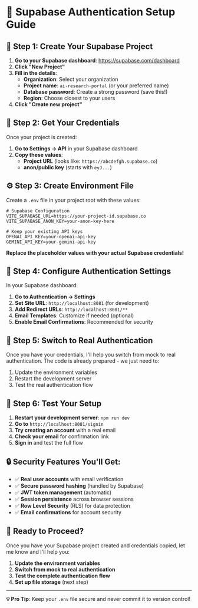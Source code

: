# 🔐 Supabase Authentication Setup Guide

## 🚀 **Step 1: Create Your Supabase Project**

1. **Go to your Supabase dashboard**: https://supabase.com/dashboard
2. **Click "New Project"**
3. **Fill in the details**:
   - **Organization**: Select your organization
   - **Project name**: `ai-research-portal` (or your preferred name)
   - **Database password**: Create a strong password (save this!)
   - **Region**: Choose closest to your users
4. **Click "Create new project"**

## 🔑 **Step 2: Get Your Credentials**

Once your project is created:

1. **Go to Settings → API** in your Supabase dashboard
2. **Copy these values**:
   - **Project URL** (looks like: `https://abcdefgh.supabase.co`)
   - **anon/public key** (starts with `eyJ...`)

## ⚙️ **Step 3: Create Environment File**

Create a `.env` file in your project root with these values:

```env
# Supabase Configuration
VITE_SUPABASE_URL=https://your-project-id.supabase.co
VITE_SUPABASE_ANON_KEY=your-anon-key-here

# Keep your existing API keys
OPENAI_API_KEY=your-openai-api-key
GEMINI_API_KEY=your-gemini-api-key
```

**Replace the placeholder values with your actual Supabase credentials!**

## 🔧 **Step 4: Configure Authentication Settings**

In your Supabase dashboard:

1. **Go to Authentication → Settings**
2. **Set Site URL**: `http://localhost:8081` (for development)
3. **Add Redirect URLs**: `http://localhost:8081/**`
4. **Email Templates**: Customize if needed (optional)
5. **Enable Email Confirmations**: Recommended for security

## 🔄 **Step 5: Switch to Real Authentication**

Once you have your credentials, I'll help you switch from mock to real authentication. The code is already prepared - we just need to:

1. Update the environment variables
2. Restart the development server
3. Test the real authentication flow

## 🧪 **Step 6: Test Your Setup**

1. **Restart your development server**: `npm run dev`
2. **Go to** `http://localhost:8081/signin`
3. **Try creating an account** with a real email
4. **Check your email** for confirmation link
5. **Sign in** and test the full flow

## 🔒 **Security Features You'll Get:**

- ✅ **Real user accounts** with email verification
- ✅ **Secure password hashing** (handled by Supabase)
- ✅ **JWT token management** (automatic)
- ✅ **Session persistence** across browser sessions
- ✅ **Row Level Security** (RLS) for data protection
- ✅ **Email confirmations** for account security

## 🎯 **Ready to Proceed?**

Once you have your Supabase project created and credentials copied, let me know and I'll help you:

1. **Update the environment variables**
2. **Switch from mock to real authentication**
3. **Test the complete authentication flow**
4. **Set up file storage** (next step)

---

**💡 Pro Tip**: Keep your `.env` file secure and never commit it to version control!
